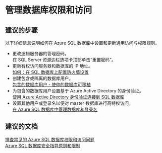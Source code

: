 <properties
    pageTitle="Managing database permissions and access"
    description="管理数据库权限和访问"
    service="microsoft.sql"
    resource="servers"
    authors="kasparks"
    displayOrder="4"
    selfHelpType="resource"
    supportTopicIds="31980424, 31980425"
    resourceTags="servers, databases"
    productPesIds="13491"
    cloudEnvironments="public"
/>


# 管理数据库权限和访问

## **建议的步骤**
以下详细信息说明如何在 Azure SQL 数据库中设置和更新通用访问与权限规则。

* 更改逻辑服务器的管理密码。<br>
在 SQL Server 资源边栏选项卡顶部单击“重置密码”。
* 更新有权访问服务器和数据库的 IP 地址。<br>
[如何：在 SQL 数据库上配置防火墙设置](https://azure.microsoft.com/documentation/articles/sql-database-configure-firewall-settings/)
* 创建包含或隔离的数据库用户。<br>
[包含的数据库用户 - 使你的数据库可移植](https://msdn.microsoft.com/library/ff929188.aspx)
* 为包含的数据库用户设置基于 Azure Active Directory 的身份验证。<br>
[使用 Azure Active Directory 身份验证连接到 SQL 数据库](https://azure.microsoft.com/documentation/articles/sql-database-aad-authentication/)
* 设置其他用户或登录名以便对 master 数据库进行高特权访问。<br>
[在 Azure SQL 数据库中管理数据库和登录名](https://azure.microsoft.com/documentation/articles/sql-database-manage-logins/)

## **建议的文档**
[排查常见的 Azure SQL 数据库权限和访问问题](http://azure.microsoft.com/documentation/articles/sql-database-troubleshoot-permissions/)<br>
[Azure SQL 数据库安全指导原则和限制](http://azure.microsoft.com/documentation/articles/sql-database-security-guidelines/)



<!--HONumber=Aug16_HO2-->


